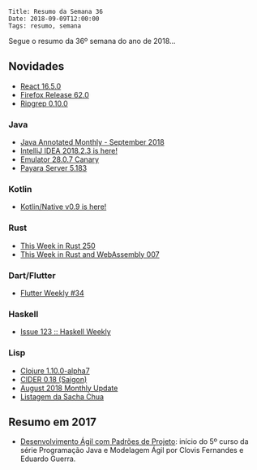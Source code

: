     Title: Resumo da Semana 36
    Date: 2018-09-09T12:00:00
    Tags: resumo, semana

Segue o resumo da 36º semana do ano de 2018...

<!-- more -->

## Novidades

* [React 16.5.0](https://github.com/facebook/react/blob/master/CHANGELOG.md "Post sobre React 16.5.0")
* [Firefox Release 62.0](https://www.mozilla.org/en-US/firefox/62.0/releasenotes "Post sobre Firefox Release 62.0")
* [Ripgrep 0.10.0](https://github.com/BurntSushi/ripgrep/releases/tag/0.10.0 "Post sobre Ripgrep 0.10.0")

### Java

* [Java Annotated Monthly - September 2018](https://blog.jetbrains.com/idea/2018/09/java-annotated-monthly-september-2018 "Post sobre Java Annotated Monthly - September 2018")
* [IntelliJ IDEA 2018.2.3 is here!](https://blog.jetbrains.com/idea/2018/09/intellij-idea-2018-2-3-is-here "Post sobre IntelliJ IDEA 2018.2.3 is here!")
* [Emulator 28.0.7 Canary](https://androidstudio.googleblog.com/2018/09/emulator-2807-canary.html "Post sobre Emulator 28.0.7 Canary")
* [Payara Server 5.183](https://www.payara.fish/release_notes?v=183 "Post sobre Payara Server 5.183")

### Kotlin

* [Kotlin/Native v0.9 is here!](https://blog.jetbrains.com/kotlin/2018/09/kotlinnative-v0-9-is-here "Post sobre Kotlin/Native v0.9 is here!")

### Rust

* [This Week in Rust 250](https://this-week-in-rust.org/blog/2018/09/04/this-week-in-rust-250 "Post sobre This Week in Rust 250")
* [This Week in Rust and WebAssembly 007](https://rustwasm.github.io/2018/09/04/this-week-in-rust-wasm-007.html "Post sobre This Week in Rust and WebAssembly 007")

### Dart/Flutter

* [Flutter Weekly #34](https://us17.campaign-archive.com/?u=c8d8d18b6e2c6316ddc1d48a0&id=53e4149068 "Post sobre Flutter Weekly #34")

### Haskell

* [Issue 123 :: Haskell Weekly](https://haskellweekly.news/issues/123.html "Post sobre Issue 123 :: Haskell Weekly")

### Lisp

* [Clojure 1.10.0-alpha7](https://www.reddit.com/r/Clojure/comments/9d7p0g/clojure_1100alpha7 "Post sobre Clojure 1.10.0-alpha7")
* [CIDER 0.18 (Saigon)](https://github.com/clojure-emacs/cider/releases/tag/v0.18.0 "Post sobre CIDER 0.18 (Saigon)")
* [August 2018 Monthly Update](https://www.clojuriststogether.org/news/august-2018-monthly-update "Post sobre August 2018 Monthly Update")
* [Listagem da Sacha Chua](http://sachachua.com/blog/category/emacs-news "Post sobre Listagem da Sacha Chua")

## Resumo em 2017

* [Desenvolvimento Ágil com Padrões de Projeto](https://www.coursera.org/learn/desenvolvimento-agil-com-padroes-de-projeto "Desenvolvimento Ágil com Padrões de Projeto"): início do 5º curso da série Programação Java e Modelagem Ágil por Clovis Fernandes e Eduardo Guerra.
